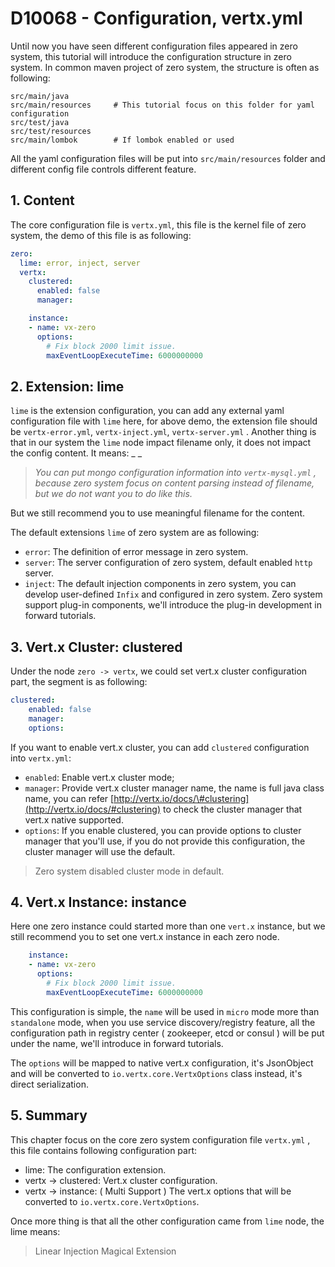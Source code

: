 # D10068 - Configuration, vertx.yml

Until now you have seen different configuration files appeared in zero system, this tutorial will introduce the configuration structure in zero system. In common maven project of zero system, the structure is often as following:

```folder
src/main/java
src/main/resources     # This tutorial focus on this folder for yaml configuration
src/test/java
src/test/resources
src/main/lombok        # If lombok enabled or used
```

All the yaml configuration files will be put into `src/main/resources` folder and different config file controls different feature.

## 1. Content

The core configuration file is `vertx.yml`, this file is the kernel file of zero system, the demo of this file is as following:

```yaml
zero:
  lime: error, inject, server
  vertx:
    clustered:
      enabled: false
      manager:

    instance:
    - name: vx-zero
      options:
        # Fix block 2000 limit issue.
        maxEventLoopExecuteTime: 6000000000
```

## 2. Extension: lime

`lime` is the extension configuration, you can add any external yaml configuration file with `lime` here, for above demo, the extension file should be `vertx-error.yml`, `vertx-inject.yml`, `vertx-server.yml` . Another thing is that in our system the `lime` node impact filename only, it does not impact the config content. It means: _ _

> _You can put mongo configuration information into _`vertx-mysql.yml`_ , because zero system focus on content parsing instead of filename, but we do not want you to do like this._

But we still recommend you to use meaningful filename for the content.

The default extensions `lime` of zero system are as following:

* `error`: The definition of error message in zero system.
* `server`: The server configuration of zero system, default enabled `http` server.
* `inject`: The default injection components in zero system, you can develop user-defined `Infix` and configured in zero system. Zero system support plug-in components, we'll introduce the plug-in development in forward tutorials.

## 3. Vert.x Cluster: clustered

Under the node `zero -> vertx`,  we could set vert.x cluster configuration part, the segment is as following:

```yaml
clustered:
    enabled: false
    manager: 
    options:
```

If you want to enable vert.x cluster, you can add `clustered` configuration into `vertx.yml`:

* `enabled`: Enable vert.x cluster mode;
* `manager`: Provide vert.x cluster manager name, the name is full java class name, you can refer [http://vertx.io/docs/\#clustering](http://vertx.io/docs/#clustering) to check the cluster manager that vert.x native supported.
* `options`: If you enable clustered, you can provide options to cluster manager that you'll use, if you do not provide this configuration, the cluster manager will use the default.

> Zero system disabled cluster mode in default.

## 4. Vert.x Instance: instance

Here one zero instance could started more than one `vert.x` instance, but we still recommend you to set one vert.x instance in each zero node.

```yaml
    instance:
    - name: vx-zero
      options:
        # Fix block 2000 limit issue.
        maxEventLoopExecuteTime: 6000000000
```

This configuration is simple, the `name` will be used in `micro` mode more than `standalone` mode, when you use service discovery/registry feature, all the configuration path in registry center \( zookeeper, etcd or consul \) will be put under the name, we'll introduce in forward tutorials.

The `options` will be mapped to native vert.x configuration, it's JsonObject and will be converted to `io.vertx.core.VertxOptions` class instead, it's direct serialization.

## 5. Summary

This chapter focus on the core zero system configuration file `vertx.yml` , this file contains following configuration part:

* lime: The configuration extension.
* vertx -&gt; clustered: Vert.x cluster configuration.
* vertx -&gt; instance: \( Multi Support \) The vert.x options that will be converted to `io.vertx.core.VertxOptions`.

Once more thing is that all the other configuration came from `lime` node, the lime means:

> Linear Injection Magical Extension



